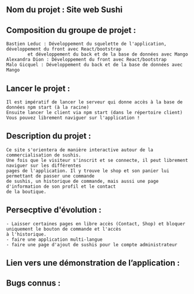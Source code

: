 ## Nom du projet : Site web Sushi

## Composition du groupe de projet : 
	Bastien Leduc : Développement du squelette de l'application, développement du front avec React/bootstrap 
			et développement du back et de la base de données avec Mango
	Alexandra Dion : Développement du front avec React/bootstrap
	Malo Gicquel : Développement du back et de la base de données avec Mango

## Lancer le projet : 
	Il est impératif de lancer le serveur qui donne accès à la base de données npm start (à la racine)
	Ensuite lancer le client via npm start (dans le répertoire client)
	Vous pouvez librement naviguer sur l'application !

## Description du projet : 
	Ce site s'orientera de manière interactive autour de la commercialisation de sushis.
	Une fois que le visiteur s'inscrit et se connecte, il peut librement naviguer sur les différentes 
	pages de l'application. Il y trouve le shop et son panier lui permettant de passer une commande
	de sushis, un historique de commande, mais aussi une page d'information de son profil et le contact
	de la boutique. 

## Persecptive d'évolution : 
	- Laisser certaines pages en libre accès (Contact, Shop) et bloquer uniquement le bouton de commande et l'accès
	à l'historique.
	- faire une application multi-langue
	- faire une page d'ajout de sushis pour le compte administrateur
 
## Lien vers une démonstration de l’application : 

## Bugs connus : 
